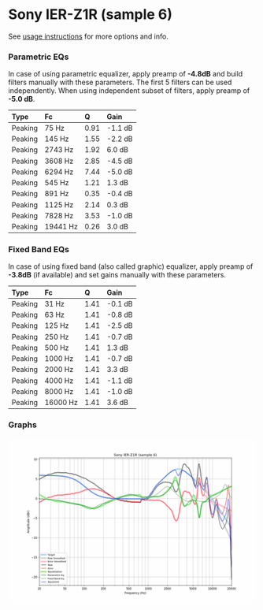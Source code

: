 # Sony IER-Z1R (sample 6)
See [usage instructions](https://github.com/jaakkopasanen/AutoEq#usage) for more options and info.

### Parametric EQs
In case of using parametric equalizer, apply preamp of **-4.8dB** and build filters manually
with these parameters. The first 5 filters can be used independently.
When using independent subset of filters, apply preamp of **-5.0 dB**.

| Type    | Fc       |    Q | Gain    |
|:--------|:---------|:-----|:--------|
| Peaking | 75 Hz    | 0.91 | -1.1 dB |
| Peaking | 145 Hz   | 1.55 | -2.2 dB |
| Peaking | 2743 Hz  | 1.92 | 6.0 dB  |
| Peaking | 3608 Hz  | 2.85 | -4.5 dB |
| Peaking | 6294 Hz  | 7.44 | -5.0 dB |
| Peaking | 545 Hz   | 1.21 | 1.3 dB  |
| Peaking | 891 Hz   | 0.35 | -0.4 dB |
| Peaking | 1125 Hz  | 2.14 | 0.3 dB  |
| Peaking | 7828 Hz  | 3.53 | -1.0 dB |
| Peaking | 19441 Hz | 0.26 | 3.0 dB  |

### Fixed Band EQs
In case of using fixed band (also called graphic) equalizer, apply preamp of **-3.8dB**
(if available) and set gains manually with these parameters.

| Type    | Fc       |    Q | Gain    |
|:--------|:---------|:-----|:--------|
| Peaking | 31 Hz    | 1.41 | -0.1 dB |
| Peaking | 63 Hz    | 1.41 | -0.8 dB |
| Peaking | 125 Hz   | 1.41 | -2.5 dB |
| Peaking | 250 Hz   | 1.41 | -0.7 dB |
| Peaking | 500 Hz   | 1.41 | 1.3 dB  |
| Peaking | 1000 Hz  | 1.41 | -0.7 dB |
| Peaking | 2000 Hz  | 1.41 | 3.3 dB  |
| Peaking | 4000 Hz  | 1.41 | -1.1 dB |
| Peaking | 8000 Hz  | 1.41 | -1.0 dB |
| Peaking | 16000 Hz | 1.41 | 3.6 dB  |

### Graphs
![](./Sony%20IER-Z1R%20(sample%206).png)